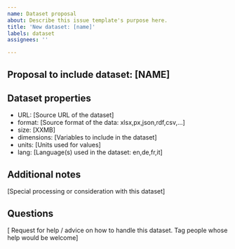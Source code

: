 ```yaml
---
name: Dataset proposal
about: Describe this issue template's purpose here.
title: 'New dataset: [name]'
labels: dataset
assignees: ''

---
```


## Proposal to include dataset: [NAME]

## Dataset properties

* URL: [Source URL of the dataset]
* format: [Source format of the data: xlsx,px,json,rdf,csv,...]
* size: [XXMB]
* dimensions: [Variables to include in the dataset]
* units: [Units used for values]
* lang: [Language(s) used in the dataset: en,de,fr,it]

## Additional notes

[Special processing or consideration with this dataset]

## Questions

[ Request for help / advice on how to handle this dataset. Tag people whose help would be welcome]
